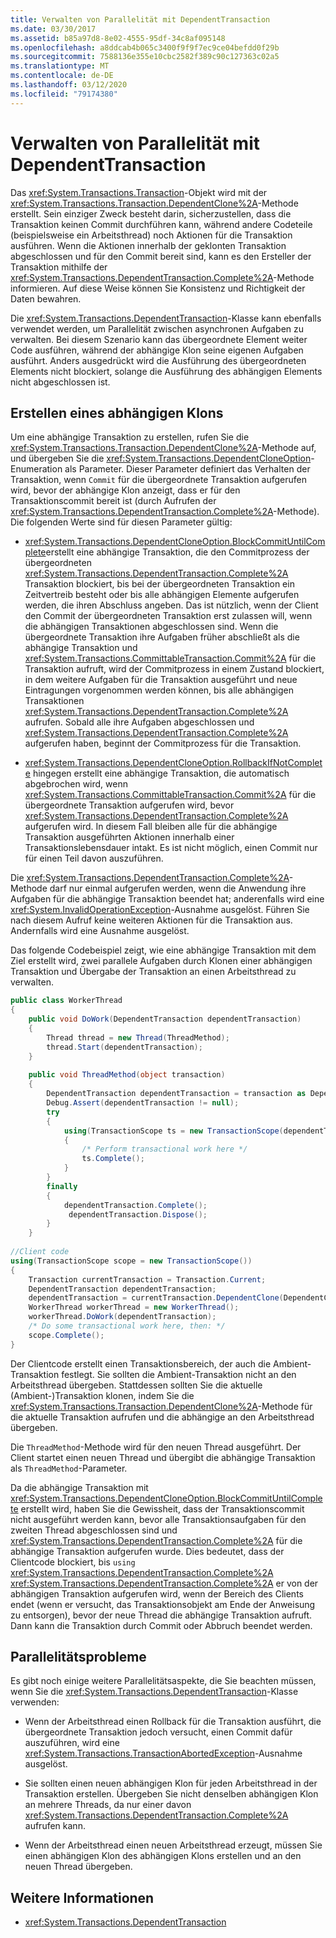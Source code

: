 ```yaml
---
title: Verwalten von Parallelität mit DependentTransaction
ms.date: 03/30/2017
ms.assetid: b85a97d8-8e02-4555-95df-34c8af095148
ms.openlocfilehash: a8ddcab4b065c3400f9f9f7ec9ce04befdd0f29b
ms.sourcegitcommit: 7588136e355e10cbc2582f389c90c127363c02a5
ms.translationtype: MT
ms.contentlocale: de-DE
ms.lasthandoff: 03/12/2020
ms.locfileid: "79174380"
---
```

# <a name="managing-concurrency-with-dependenttransaction"></a>Verwalten von Parallelität mit DependentTransaction
Das <xref:System.Transactions.Transaction>-Objekt wird mit der <xref:System.Transactions.Transaction.DependentClone%2A>-Methode erstellt. Sein einziger Zweck besteht darin, sicherzustellen, dass die Transaktion keinen Commit durchführen kann, während andere Codeteile (beispielsweise ein Arbeitsthread) noch Aktionen für die Transaktion ausführen. Wenn die Aktionen innerhalb der geklonten Transaktion abgeschlossen und für den Commit bereit sind, kann es den Ersteller der Transaktion mithilfe der <xref:System.Transactions.DependentTransaction.Complete%2A>-Methode informieren. Auf diese Weise können Sie Konsistenz und Richtigkeit der Daten bewahren.  
  
 Die <xref:System.Transactions.DependentTransaction>-Klasse kann ebenfalls verwendet werden, um Parallelität zwischen asynchronen Aufgaben zu verwalten. Bei diesem Szenario kann das übergeordnete Element weiter Code ausführen, während der abhängige Klon seine eigenen Aufgaben ausführt. Anders ausgedrückt wird die Ausführung des übergeordneten Elements nicht blockiert, solange die Ausführung des abhängigen Elements nicht abgeschlossen ist.  
  
## <a name="creating-a-dependent-clone"></a>Erstellen eines abhängigen Klons  
 Um eine abhängige Transaktion zu erstellen, rufen Sie die <xref:System.Transactions.Transaction.DependentClone%2A>-Methode auf, und übergeben Sie die <xref:System.Transactions.DependentCloneOption>-Enumeration als Parameter. Dieser Parameter definiert das Verhalten der Transaktion, wenn `Commit` für die übergeordnete Transaktion aufgerufen wird, bevor der abhängige Klon anzeigt, dass er für den Transaktionscommit bereit ist (durch Aufrufen der <xref:System.Transactions.DependentTransaction.Complete%2A>-Methode). Die folgenden Werte sind für diesen Parameter gültig:  
  
- <xref:System.Transactions.DependentCloneOption.BlockCommitUntilComplete>erstellt eine abhängige Transaktion, die den Commitprozess der übergeordneten <xref:System.Transactions.DependentTransaction.Complete%2A> Transaktion blockiert, bis bei der übergeordneten Transaktion ein Zeitvertreib besteht oder bis alle abhängigen Elemente aufgerufen werden, die ihren Abschluss angeben. Das ist nützlich, wenn der Client den Commit der übergeordneten Transaktion erst zulassen will, wenn die abhängigen Transaktionen abgeschlossen sind. Wenn die übergeordnete Transaktion ihre Aufgaben früher abschließt als die abhängige Transaktion und <xref:System.Transactions.CommittableTransaction.Commit%2A> für die Transaktion aufruft, wird der Commitprozess in einem Zustand blockiert, in dem weitere Aufgaben für die Transaktion ausgeführt und neue Eintragungen vorgenommen werden können, bis alle abhängigen Transaktionen <xref:System.Transactions.DependentTransaction.Complete%2A> aufrufen. Sobald alle ihre Aufgaben abgeschlossen und <xref:System.Transactions.DependentTransaction.Complete%2A> aufgerufen haben, beginnt der Commitprozess für die Transaktion.  
  
- <xref:System.Transactions.DependentCloneOption.RollbackIfNotComplete> hingegen erstellt eine abhängige Transaktion, die automatisch abgebrochen wird, wenn <xref:System.Transactions.CommittableTransaction.Commit%2A> für die übergeordnete Transaktion aufgerufen wird, bevor <xref:System.Transactions.DependentTransaction.Complete%2A> aufgerufen wird. In diesem Fall bleiben alle für die abhängige Transaktion ausgeführten Aktionen innerhalb einer Transaktionslebensdauer intakt. Es ist nicht möglich, einen Commit nur für einen Teil davon auszuführen.  
  
 Die <xref:System.Transactions.DependentTransaction.Complete%2A>-Methode darf nur einmal aufgerufen werden, wenn die Anwendung ihre Aufgaben für die abhängige Transaktion beendet hat; anderenfalls wird eine <xref:System.InvalidOperationException>-Ausnahme ausgelöst. Führen Sie nach diesem Aufruf keine weiteren Aktionen für die Transaktion aus. Andernfalls wird eine Ausnahme ausgelöst.  
  
 Das folgende Codebeispiel zeigt, wie eine abhängige Transaktion mit dem Ziel erstellt wird, zwei parallele Aufgaben durch Klonen einer abhängigen Transaktion und Übergabe der Transaktion an einen Arbeitsthread zu verwalten.  
  
```csharp  
public class WorkerThread  
{  
    public void DoWork(DependentTransaction dependentTransaction)  
    {  
        Thread thread = new Thread(ThreadMethod);  
        thread.Start(dependentTransaction);
    }  
  
    public void ThreadMethod(object transaction)
    {
        DependentTransaction dependentTransaction = transaction as DependentTransaction;  
        Debug.Assert(dependentTransaction != null);
        try  
        {  
            using(TransactionScope ts = new TransactionScope(dependentTransaction))  
            {  
                /* Perform transactional work here */
                ts.Complete();  
            }  
        }  
        finally  
        {  
            dependentTransaction.Complete();
             dependentTransaction.Dispose();
        }  
    }  
  
//Client code
using(TransactionScope scope = new TransactionScope())  
{  
    Transaction currentTransaction = Transaction.Current;  
    DependentTransaction dependentTransaction;
    dependentTransaction = currentTransaction.DependentClone(DependentCloneOption.BlockCommitUntilComplete);  
    WorkerThread workerThread = new WorkerThread();  
    workerThread.DoWork(dependentTransaction);  
    /* Do some transactional work here, then: */  
    scope.Complete();  
}  
```  
  
 Der Clientcode erstellt einen Transaktionsbereich, der auch die Ambient-Transaktion festlegt. Sie sollten die Ambient-Transaktion nicht an den Arbeitsthread übergeben. Stattdessen sollten Sie die aktuelle (Ambient-)Transaktion klonen, indem Sie die <xref:System.Transactions.Transaction.DependentClone%2A>-Methode für die aktuelle Transaktion aufrufen und die abhängige an den Arbeitsthread übergeben.  
  
 Die `ThreadMethod`-Methode wird für den neuen Thread ausgeführt. Der Client startet einen neuen Thread und übergibt die abhängige Transaktion als `ThreadMethod`-Parameter.  
  
 Da die abhängige Transaktion mit <xref:System.Transactions.DependentCloneOption.BlockCommitUntilComplete> erstellt wird, haben Sie die Gewissheit, dass der Transaktionscommit nicht ausgeführt werden kann, bevor alle Transaktionsaufgaben für den zweiten Thread abgeschlossen sind und <xref:System.Transactions.DependentTransaction.Complete%2A> für die abhängige Transaktion aufgerufen wurde. Dies bedeutet, dass der Clientcode blockiert, bis `using` <xref:System.Transactions.DependentTransaction.Complete%2A> <xref:System.Transactions.DependentTransaction.Complete%2A> er von der abhängigen Transaktion aufgerufen wird, wenn der Bereich des Clients endet (wenn er versucht, das Transaktionsobjekt am Ende der Anweisung zu entsorgen), bevor der neue Thread die abhängige Transaktion aufruft. Dann kann die Transaktion durch Commit oder Abbruch beendet werden.  
  
## <a name="concurrency-issues"></a>Parallelitätsprobleme  
 Es gibt noch einige weitere Parallelitätsaspekte, die Sie beachten müssen, wenn Sie die <xref:System.Transactions.DependentTransaction>-Klasse verwenden:  
  
- Wenn der Arbeitsthread einen Rollback für die Transaktion ausführt, die übergeordnete Transaktion jedoch versucht, einen Commit dafür auszuführen, wird eine <xref:System.Transactions.TransactionAbortedException>-Ausnahme ausgelöst.  
  
- Sie sollten einen neuen abhängigen Klon für jeden Arbeitsthread in der Transaktion erstellen. Übergeben Sie nicht denselben abhängigen Klon an mehrere Threads, da nur einer davon <xref:System.Transactions.DependentTransaction.Complete%2A> aufrufen kann.  
  
- Wenn der Arbeitsthread einen neuen Arbeitsthread erzeugt, müssen Sie einen abhängigen Klon des abhängigen Klons erstellen und an den neuen Thread übergeben.  
  
## <a name="see-also"></a>Weitere Informationen

- <xref:System.Transactions.DependentTransaction>
